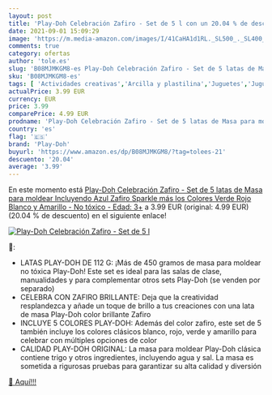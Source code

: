 ```yaml
---
layout: post
title: 'Play-Doh Celebración Zafiro - Set de 5 l con un 20.04 % de descuento'
date: 2021-09-01 15:09:29
image: 'https://m.media-amazon.com/images/I/41CaHA1d1RL._SL500_._SL400_.jpg'
comments: true
category: ofertas
author: 'tole.es'
slug: 'B08MJMKGM8-es Play-Doh Celebración Zafiro - Set de 5 latas de Masa para...'
sku: 'B08MJMKGM8-es'
tags: [ 'Actividades creativas','Arcilla y plastilina','Juguetes','Juguetes y juegos','play-doh', ]
actualPrice: 3.99 EUR
currency: EUR
price: 3.99
comparePrice: 4.99 EUR
prodname: 'Play-Doh Celebración Zafiro - Set de 5 latas de Masa para moldear Incluyendo Azul Zafiro Sparkle  más los Colores Verde  Rojo  Blanco y Amarillo - No tóxico - Edad: 3+'
country: 'es'
flag: '🇪🇸'
brand: 'Play-Doh'
buyurl: 'https://www.amazon.es/dp/B08MJMKGM8/?tag=tolees-21'
descuento: '20.04'
average: '3.99'
---
```


En este momento está [Play-Doh Celebración Zafiro - Set de 5 latas de Masa para moldear Incluyendo Azul Zafiro Sparkle  más los Colores Verde  Rojo  Blanco y Amarillo - No tóxico - Edad: 3+](https://www.amazon.es/dp/B08MJMKGM8/?tag=tolees-21) a 3.99 EUR (original: 4.99 EUR) (20.04 %  de descuento) en el siguiente enlace!

[![Play-Doh Celebración Zafiro - Set de 5 l](https://m.media-amazon.com/images/I/41CaHA1d1RL._SL500_._SL400_.jpg)](https://www.amazon.es/dp/B08MJMKGM8/?tag=tolees-21)

🔎:

- LATAS PLAY-DOH DE 112 G: ¡Más de 450 gramos de masa para moldear no tóxica Play-Doh! Este set es ideal para las salas de clase, manualidades y para complementar otros sets Play-Doh (se venden por separado)
- CELEBRA CON ZAFIRO BRILLANTE: Deja que la creatividad resplandezca y añade un toque de brillo a tus creaciones con una lata de masa Play-Doh color brillante Zafiro
- INCLUYE 5 COLORES PLAY-DOH: Además del color zafiro, este set de 5 también incluye los colores clásicos blanco, rojo, verde y amarillo para celebrar con múltiples opciones de color
- CALIDAD PLAY-DOH ORIGINAL: La masa para moldear Play-Doh clásica contiene trigo y otros ingredientes, incluyendo agua y sal. La masa es sometida a rigurosas pruebas para garantizar su alta calidad y diversión

[🛒 Aquí!!!](https://www.amazon.es/dp/B08MJMKGM8/?tag=tolees-21)

